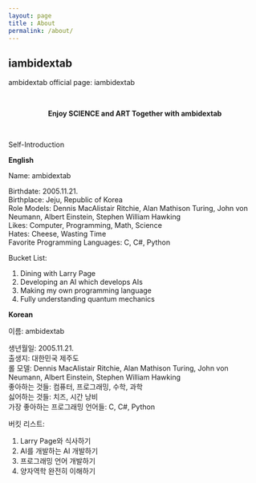 ```yaml
---
layout: page
title : About
permalink: /about/
---
```


<h2>iambidextab</h2>
<p>ambidextab official page: iambidextab</p>
<br>
<center><p ><strong><span class="manual">Enjoy SCIENCE and ART Together with</span> ambidextab</strong></p></center>
<br>
<p>Self-Introduction</p>
<div class="manual-post">
  <div class="manual manual-title">
  <strong>English</strong>
  </div>
<p> <div class="manual-content">
Name: ambidextab

Birthdate: 2005.11.21.  
Birthplace: Jeju, Republic of Korea  
Role Models: Dennis MacAlistair Ritchie, Alan Mathison Turing, John von Neumann, Albert Einstein, Stephen William Hawking  
Likes: Computer, Programming, Math, Science  
Hates: Cheese, Wasting Time  
Favorite Programming Languages: C, C#, Python  

Bucket List:
1. Dining with Larry Page
2. Developing an AI which develops AIs
3. Making my own programming language
4. Fully understanding quantum mechanics
</div>
</p>
</div>

<div class="manual-post">
  <div class="manual manual-title">
  <strong>Korean</strong>
  </div>
<p> <div class="manual-content">
이름: ambidextab  
  
생년월일: 2005.11.21.  
출생지: 대한민국 제주도  
롤 모델: Dennis MacAlistair Ritchie, Alan Mathison Turing, John von Neumann, Albert Einstein, Stephen William Hawking  
좋아하는 것들: 컴퓨터, 프로그래밍, 수학, 과학  
싫어하는 것들: 치즈, 시간 낭비  
가장 좋아하는 프로그래밍 언어들: C, C#, Python  

버킷 리스트:
1. Larry Page와 식사하기
2. AI를 개발하는 AI 개발하기
3. 프로그래밍 언어 개발하기
4. 양자역학 완전히 이해하기
</div>
</p>
</div>


